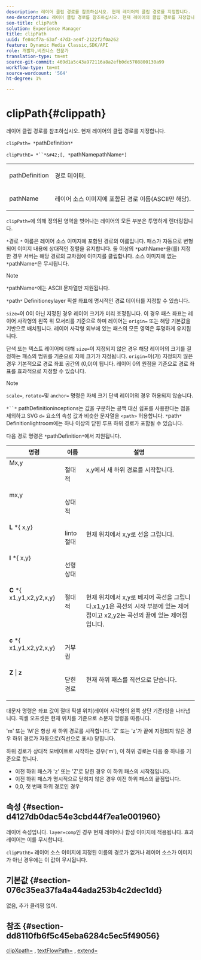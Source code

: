 ```yaml
---
description: 레이어 클립 경로를 참조하십시오. 현재 레이어의 클립 경로를 지정합니다.
seo-description: 레이어 클립 경로를 참조하십시오. 현재 레이어의 클립 경로를 지정합니다.
seo-title: clipPath
solution: Experience Manager
title: clipPath
uuid: fe84cf7a-63af-47d3-ae4f-2122f2f0a262
feature: Dynamic Media Classic,SDK/API
role: 개발자,비즈니스 전문가
translation-type: tm+mt
source-git-commit: 469d1a5c43a972116a8a2efb0de5708800130a99
workflow-type: tm+mt
source-wordcount: '564'
ht-degree: 1%

---
```



# clipPath{#clippath}

레이어 클립 경로를 참조하십시오. 현재 레이어의 클립 경로를 지정합니다.

`clipPath= *`pathDefinition`*`

`clipPathE= *``*&#42;[, *`pathNamepathName`*]`

<table id="simpletable_275E2A5FAB804C6388BD110D2ACA3C82"> 
 <tr class="strow"> 
  <td class="stentry"> <p><span class="codeph"> <span class="varname"> pathDefinition</span> </span> </p> </td> 
  <td class="stentry"> <p>경로 데이터. </p></td> 
 </tr> 
 <tr class="strow"> 
  <td class="stentry"> <p><span class="codeph"> <span class="varname"> pathName</span></span> </p> </td> 
  <td class="stentry"> <p>레이어 소스 이미지에 포함된 경로 이름(ASCII만 해당). </p></td> 
 </tr> 
</table>

`clipPath=`에 의해 정의된 영역을 벗어나는 레이어의 모든 부분은 투명하게 렌더링됩니다.

`*`경로 `*` 이름은 레이어 소스 이미지에 포함된 경로의 이름입니다. 패스가 자동으로 변형되어 이미지 내용에 상대적인 정렬을 유지합니다. 둘 이상의 `*`pathName`*`을(를) 지정한 경우 서버는 해당 경로의 교차점에 이미지를 클립합니다. 소스 이미지에 없는 `*`pathName`*`은 무시됩니다.

>[!NOTE]
>
>`*`pathName`*`에는 ASCII 문자열만 지원됩니다.

`*`path`*` Definitioneylayer 픽셀 좌표에 명시적인 경로 데이터를 지정할 수 있습니다.

`size=`이 0이 아닌 지정된 경우 레이어 크기가 미리 조정됩니다. 이 경우 패스 좌표는 레이어 사각형의 왼쪽 위 모서리를 기준으로 하며 레이어는 `origin=` 또는 해당 기본값을 기반으로 배치됩니다. 레이어 사각형 외부에 있는 패스의 모든 영역은 투명하게 유지됩니다.

단색 또는 텍스트 레이어에 대해 `size=`이 지정되지 않은 경우 해당 레이어의 크기를 결정하는 패스의 범위를 기준으로 자체 크기가 지정됩니다. `origin=`이(가) 지정되지 않은 경우 기본적으로 경로 좌표 공간의 (0,0)이 됩니다. 레이어 0의 원점을 기준으로 경로 좌표를 효과적으로 지정할 수 있습니다.

>[!NOTE]
>
>`scale=`,  `rotate=`및  `anchor=` 명령은 자체 크기 단색 레이어의 경우 허용되지 않습니다.

`*``*` pathDefinitioninceptions는 값을 구분하는 공백 대신 쉼표를 사용한다는 점을 제외하고 SVG  `d=` 요소의 속성 값과 비슷한 문자열을  `<path>` 허용합니다. `*`path`*` Definitionlightroom에는 하나 이상의 닫힌 루프 하위 경로가 포함될 수 있습니다.

다음 경로 명령은 `*`pathDefinition`*`에서 지원됩니다.

<table id="table_A74DD7A48B1C417D9D4BA46BECEAB981"> 
 <thead> 
  <tr> 
   <th class="entry"> <b> 명령</b> </th> 
   <th class="entry"> <b> 이름</b> </th> 
   <th class="entry"> <b> 설명</b> </th> 
  </tr> 
 </thead>
 <tbody> 
  <tr valign="top"> 
   <td> <b> </b> <span class="varname"> Mx,y</span> </td> 
   <td> <p> 절대적 </p> </td> 
   <td> <p> x,y에서 새 하위 경로를 시작합니다. </p> </td> 
  </tr> 
  <tr valign="top"> 
   <td> <b> </b> <span class="varname"> mx,y</span> </td> 
   <td> <p> 상대적 </p> </td> 
  </tr> 
  <tr valign="top"> 
   <td> <b> L</b> *{<span class="varname"> x,y</span>} </td> 
   <td> <p> linto 절대 </p> </td> 
   <td> <p> 현재 위치에서 x,y로 선을 그립니다. </p> </td> 
  </tr> 
  <tr valign="top"> 
   <td> <b> l</b> *{<span class="varname"> x,y</span>} </td> 
   <td> <p> 선형 상대 </p> </td> 
  </tr> 
  <tr valign="top"> 
   <td> <b> C</b> *{<span class="varname"> x1,y1,x2,y2,x,y</span>} </td> 
   <td> <p> 절대적 </p> </td> 
   <td> <p> 현재 위치에서 x,y로 베지어 곡선을 그립니다.x1,y1은 곡선의 시작 부분에 있는 제어점이고 x2,y2는 곡선의 끝에 있는 제어점입니다. </p> </td> 
  </tr> 
  <tr valign="top"> 
   <td> <b> c</b> *{<span class="varname"> x1,y1,x2,y2,x,y</span>} </td> 
   <td> <p> 거부권 </p> </td> 
  </tr> 
  <tr valign="top"> 
   <td> <b> Z</b> |  <b>z</b> </td> 
   <td> <p> 닫힌 경로 </p> </td> 
   <td> <p> 현재 하위 패스를 직선으로 닫습니다. </p> </td> 
  </tr> 
 </tbody> 
</table>

대문자 명령은 좌표 값이 절대 픽셀 위치(레이어 사각형의 왼쪽 상단 기준)임을 나타냅니다. 픽셀 오프셋은 현재 위치를 기준으로 소문자 명령을 따릅니다.

&#39;m&#39; 또는 &#39;M&#39;은 항상 새 하위 경로를 시작합니다. &#39;Z&#39; 또는 &#39;z&#39;가 끝에 지정되지 않은 경우 하위 경로가 자동으로(직선으로 표시) 닫힙니다.

하위 경로가 상대적 모베이트로 시작하는 경우(&#39;m&#39;), 이 하위 경로는 다음 중 하나를 기준으로 합니다.

* 이전 하위 패스가 &#39;z&#39; 또는 &#39;Z&#39;로 닫힌 경우 이 하위 패스의 시작점입니다.
* 이전 하위 패스가 명시적으로 닫히지 않은 경우 이전 하위 패스의 끝점입니다.
* 0,0, 첫 번째 하위 경로인 경우

## 속성 {#section-d4127db0dac54e3cbd44f7ea1e001960}

레이어 속성입니다. `layer=comp`인 경우 현재 레이어나 합성 이미지에 적용됩니다. 효과 레이어는 이를 무시합니다.

`clipPathE=` 레이어 소스 이미지에 지정된 이름의 경로가 없거나 레이어 소스가 이미지가 아닌 경우에는 이 값이 무시됩니다.

## 기본값 {#section-076c35ea37fa4a44ada253b4c2dec1dd}

없음, 추가 클리핑 없이.

## 참조 {#section-dd8110fb6f5c45eba6284c5ec5f49056}

[clipXpath=](../../../../../is-api/http-ref/image-serving-api-ref/c-http-protocol-reference/c-command-reference/r-clipxpath.md#reference-17e5e4da3e044943af8f963f58a45f53) ,  [textFlowPath=](../../../../../is-api/http-ref/image-serving-api-ref/c-http-protocol-reference/c-command-reference/r-textflowpath.md#reference-0b8d9493d71342f0b6a64a6d221584ef) ,  [extend=](../../../../../is-api/http-ref/image-serving-api-ref/c-http-protocol-reference/c-command-reference/r-extend.md#reference-7e9156beb285459d830e2d56782a74ac)

